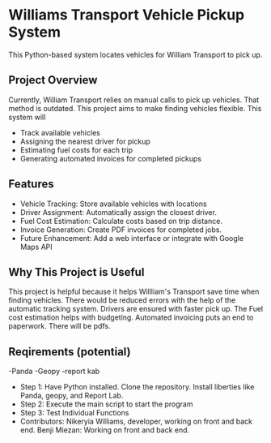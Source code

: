 # Williams Transport Vehicle Pickup System

This Python-based system locates vehicles for William Transport to pick up.

## Project Overview
Currently, William Transport relies on manual calls to pick up vehicles. That method is outdated. This project aims to make finding vehicles flexible. This system will 
-	Track available vehicles
- Assigning the nearest driver for pickup
-	Estimating fuel costs for each trip
-	Generating automated invoices for completed pickups
## Features
-	Vehicle Tracking: Store available vehicles with locations 
-	Driver Assignment: Automatically assign the closest driver.
-	Fuel Cost Estimation: Calculate costs based on trip distance.
-	Invoice Generation: Create PDF invoices for completed jobs.
- Future Enhancement: Add a web interface or integrate with Google Maps API
## Why This Project is Useful
This project is helpful because it helps Willliam's Transport save time when finding vehicles. There would be reduced errors with the help of the automatic tracking system. Drivers are ensured with faster pick up. The Fuel cost estimation helps with budgeting. Automated invoicing puts an end to paperwork. There will be pdfs.

## Reqirements (potential)
-Panda
-Geopy
-report kab

- Step 1: Have Python installed. Clone the repository. Install liberties like Panda, geopy, and Report Lab.
- Step 2: Execute the main script to start the program
- Step 3: Test Individual Functions
- Contributors: Nikeryia Williams, developer, working on front and back end. Benji Miezan: Working on front and back end. 
